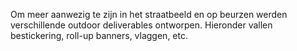 Om meer aanwezig te zijn in het straatbeeld en op beurzen werden verschillende outdoor deliverables ontworpen. Hieronder vallen bestickering, roll-up banners, vlaggen, etc.